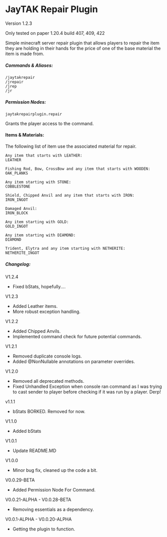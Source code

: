 # JayTAK Repair Plugin

Version 1.2.3

Only tested on paper 1.20.4 build 407, 409, 422

Simple minecraft server repair plugin that allows players to repair the item they are holding in their hands for the price of one of the base material the item is made from.
##### Commands & Aliases:

```
/jaytakrepair
/jrepair
/jrep
/jr
```

##### Permission Nodes:

``
jaytakrepairplugin.repair
``

Grants the player access to the command.

#### Items & Materials:
The following list of item use the associated material for repair.
```
Any item that starts with LEATHER:
LEATHER

Fishing Rod, Bow, CrossBow and any item that starts with WOODEN:
OAK_PLANKS

Any item starting with STONE:
COBBLESTONE

Shield, Chipped Anvil and any item that starts with IRON:
IRON_INGOT

Damaged Anvil:
IRON_BLOCK

Any item starting with GOLD:
GOLD_INGOT

Any item starting with DIAMOND:
DIAMOND

Trident, Elytra and any item starting with NETHERITE:
NETHERITE_INGOT
```

##### Changelog:<br>
V1.2.4
- Fixed bStats, hopefully.... 

V1.2.3
- Added Leather items.
- More robust exception handling.

V1.2.2
- Added Chipped Anvils.
- Implemented command check for future potential commands.

V1.2.1
- Removed duplicate console logs.
- Added @NonNullable annotations on parameter overrides.

V1.2.0
- Removed all deprecated methods.<br>
- Fixed Unhandled Exception when console ran command as I was trying to cast sender to player before checking if it was run by a player. Derp!<br>

v1.1.1
- bStats BORKED. Removed for now.<br>

V1.1.0
- Added bStats<br>

V1.0.1
- Update README.MD<br>

V1.0.0
- Minor bug fix, cleaned up the code a bit.<br>

V0.0.29-BETA
- Added Permission Node For Command.<br>

V0.0.21-ALPHA - V0.0.28-BETA 
- Removing essentials as a dependency.<br>

V0.0.1-ALPHA - V0.0.20-ALPHA 
- Getting the plugin to function.<br>




